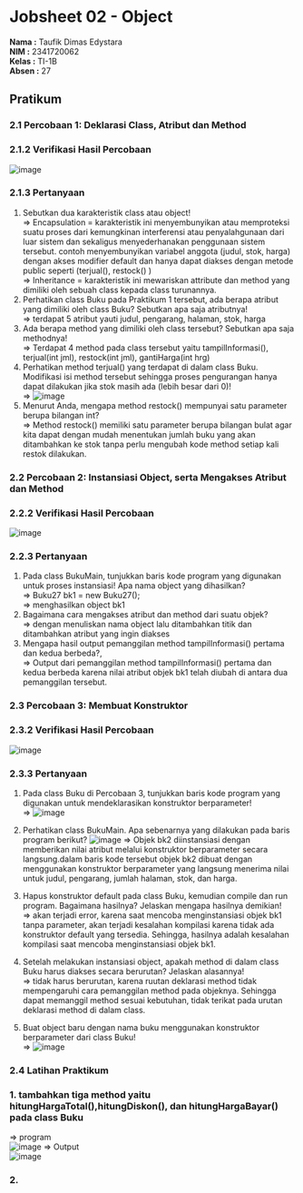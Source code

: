 # Jobsheet 02 - Object

**Nama  :** Taufik Dimas Edystara<br>
**NIM   :** 2341720062<br>
**Kelas :** TI-1B<br>
**Absen :** 27

## Pratikum

### 2.1 Percobaan 1: Deklarasi Class, Atribut dan Method

### 2.1.2 Verifikasi Hasil Percobaan
![image](https://github.com/taufikdimas/Algoritma-dan-Struktur-Data/assets/143729231/ecaca441-5d0b-4cf6-93c1-64fdfd7d374b)
### 2.1.3 Pertanyaan
1. Sebutkan dua karakteristik class atau object!<br>
=> Encapsulation = karakteristik ini menyembunyikan atau memproteksi suatu proses dari kemungkinan interferensi atau penyalahgunaan dari luar sistem dan sekaligus menyederhanakan penggunaan sistem tersebut. contoh menyembunyikan variabel anggota (judul, stok, harga) dengan akses modifier default dan hanya dapat diakses dengan metode public seperti (terjual(), restock() )<br>
=> Inheritance = karakteristik ini mewariskan attribute dan method yang dimiliki oleh sebuah class kepada class turunannya. 
3. Perhatikan class Buku pada Praktikum 1 tersebut, ada berapa atribut yang dimiliki oleh class
Buku? Sebutkan apa saja atributnya!<br>
=> terdapat 5 atribut yauti judul, pengarang, halaman, stok, harga
4. Ada berapa method yang dimiliki oleh class tersebut? Sebutkan apa saja methodnya!<br>
=> Terdapat 4 method pada class tersebut yaitu tampilInformasi(), terjual(int jml), restock(int jml), gantiHarga(int hrg)
5. Perhatikan method terjual() yang terdapat di dalam class Buku. Modifikasi isi method tersebut
sehingga proses pengurangan hanya dapat dilakukan jika stok masih ada (lebih besar dari 0)!<br>
=> ![image](https://github.com/taufikdimas/Algoritma-dan-Struktur-Data/assets/143729231/75975459-e6c8-4a91-b13f-0d74997e2811)
7. Menurut Anda, mengapa method restock() mempunyai satu parameter berupa bilangan int?<br>
=> Method restock() memiliki satu parameter berupa bilangan bulat agar kita dapat dengan mudah menentukan jumlah buku yang akan ditambahkan ke stok tanpa perlu mengubah kode method setiap kali restok dilakukan.
### 2.2 Percobaan 2: Instansiasi Object, serta Mengakses Atribut dan Method
### 2.2.2 Verifikasi Hasil Percobaan
![image](https://github.com/taufikdimas/Algoritma-dan-Struktur-Data/assets/143729231/814b5a1a-9f64-4a8d-a6ed-80f96412b6e4)
### 2.2.3 Pertanyaan
1. Pada class BukuMain, tunjukkan baris kode program yang digunakan untuk proses instansiasi!
Apa nama object yang dihasilkan?<br>
=>  Buku27 bk1 = new Buku27(); <br>
=> menghasilkan object bk1
3. Bagaimana cara mengakses atribut dan method dari suatu objek?<br>
=> dengan menuliskan nama object lalu ditambahkan titik dan ditambahkan atribut yang ingin diakses
4. Mengapa hasil output pemanggilan method tampilInformasi() pertama dan kedua berbeda?,<br>
=> Output dari pemanggilan method tampilInformasi() pertama dan kedua berbeda karena nilai atribut objek bk1 telah diubah di antara dua pemanggilan tersebut.

### 2.3 Percobaan 3: Membuat Konstruktor
### 2.3.2 Verifikasi Hasil Percobaan
![image](https://github.com/taufikdimas/Algoritma-dan-Struktur-Data/assets/143729231/b73c3ee2-2155-4f00-80dc-c2d0d1ac42ea)
### 2.3.3 Pertanyaan
1. Pada class Buku di Percobaan 3, tunjukkan baris kode program yang digunakan untuk
mendeklarasikan konstruktor berparameter!<br>
=> ![image](https://github.com/taufikdimas/Algoritma-dan-Struktur-Data/assets/143729231/fd9b4a44-bb61-4ade-a099-715ea1b30f9e)

2. Perhatikan class BukuMain. Apa sebenarnya yang dilakukan pada baris program berikut?
   ![image](https://github.com/taufikdimas/Algoritma-dan-Struktur-Data/assets/143729231/3f4d81b6-89ad-4eff-8b27-ff0add41d882)
   => Objek bk2 diinstansiasi dengan memberikan nilai atribut melalui konstruktor berparameter secara langsung.dalam baris kode tersebut  objek bk2 dibuat dengan menggunakan konstruktor berparameter yang langsung menerima nilai untuk judul, pengarang, jumlah halaman, stok, dan harga.

4. Hapus konstruktor default pada class Buku, kemudian compile dan run program. Bagaimana
hasilnya? Jelaskan mengapa hasilnya demikian!<br>
=> akan terjadi error, karena saat mencoba menginstansiasi objek bk1 tanpa parameter, akan terjadi kesalahan kompilasi karena tidak ada konstruktor default yang tersedia. Sehingga, hasilnya adalah kesalahan kompilasi saat mencoba menginstansiasi objek bk1.
5. Setelah melakukan instansiasi object, apakah method di dalam class Buku harus diakses
secara berurutan? Jelaskan alasannya!<br>
=> tidak harus berurutan, karena ruutan deklarasi method tidak mempengaruhi cara pemanggilan method pada objeknya. Sehingga dapat memanggil method sesuai kebutuhan, tidak terikat pada urutan deklarasi method di dalam class.
7. Buat object baru dengan nama buku<NamaMahasiswa> menggunakan konstruktor
berparameter dari class Buku!<br>
=> ![image](https://github.com/taufikdimas/Algoritma-dan-Struktur-Data/assets/143729231/ae3315d1-211d-453b-bb3a-c8777ca411e9)


### 2.4 Latihan Praktikum
### 1. tambahkan tiga method yaitu hitungHargaTotal(),hitungDiskon(), dan hitungHargaBayar() pada class Buku<br>
=> program<br>
![image](https://github.com/taufikdimas/Algoritma-dan-Struktur-Data/assets/143729231/178b6169-3c29-4aad-b21e-b9a22394a50c)
=> Output<br> 
![image](https://github.com/taufikdimas/Algoritma-dan-Struktur-Data/assets/143729231/b92abbc9-2fd4-4f1a-98de-61ea65c4a12d)



### 2.




  


```
